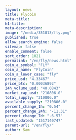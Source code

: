 ```yaml
---
layout: news
title: Flycoin
meta-title: 
h1-title: 
meta-description: 
image: "/media/351013/fly.png"
published: true
allow_search_engine: false
sitemap: false
enable_comment: false
sort_order: 1021
permalink: "/en/fly/news.html"
coin_a_symbol: "FLY"
coin_a_name: "FlyCoin"
coin_a_lower_case: "fly"
price_usd: "4.33467"
price_btc: "0.00036892"
24h_volume_usd: "40.0843"
market_cap_usd: "210806.0"
total_supply: "210806.0"
available_supply: "210806.0"
percent_change_1h: "0.54"
percent_change_24h: "-11.31"
percent_change_7d: "-6.57"
last_updated: "1517140747"
parent-url: "/en/fly/"
author: Sam
---
```


